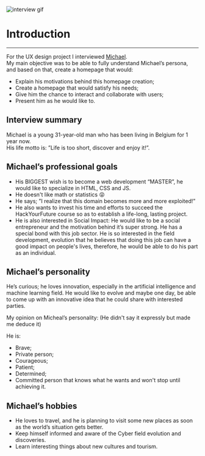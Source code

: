
![interview gif](https://github.com/Mika215/homepage-michael/blob/main/images/interview.gif)
# Introduction
---
For the UX design project I interviewed [Michael](https://github.com/Mika215).    
My main objective was to be able to fully understand Michael’s persona, and based on that, create a homepage that would:

* Explain his motivations behind this homepage creation;
* Create a homepage that would satisfy his needs;
* Give him the chance to interact and collaborate with users;
* Present him as he would like to.

## Interview summary

Michael is a young 31-year-old man who has been living in Belgium for 1 year now.   
His life motto is: ”Life is too short, discover and enjoy it!”.  

## Michael’s professional goals

* His BIGGEST wish is to become a web development “MASTER”, he would like to specialize in HTML, CSS and JS.
* He doesn't like math or statistics 😝
* He says; ”I realize that this domain becomes more and more exploited!”
* He also wants to invest his time and efforts to succeed the HackYourFuture course so as to establish a life-long, lasting project.
* He is also interested in Social Impact:
He would like to be a social entrepreneur and the motivation behind it’s super strong.
He has a special bond with this job sector. He is so interested in the field development, evolution that he believes that doing this job can have a good impact on people's lives, therefore, he would be able to do his part as an individual.

## Michael’s personality

He’s curious; he loves innovation, especially in the artificial intelligence and machine learning field. He would like to evolve and maybe one day, be able to come up with an innovative idea that he could share with interested  parties.

My opinion on Micheal’s personality:
(He didn't say it expressly but made me deduce it)  

He is:

* Brave;
* Private person;
* Courageous;
* Patient;
* Determined;
* Committed person that knows what he wants and won't stop until achieving it.

## Michael’s hobbies

* He loves to travel, and he is planning to visit some new places as soon as the world’s situation gets better.
* Keep himself informed and aware of the Cyber field evolution and discoveries.
* Learn interesting things about new cultures and tourism.
